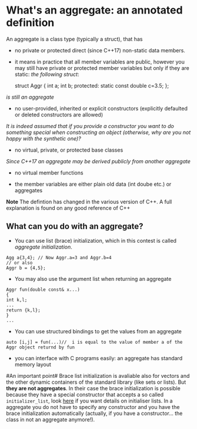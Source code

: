 # What's an aggregate: an annotated definition #

An aggregate is a class type (typically a struct), that has 

* no private or protected direct (since C++17) non-static data members.
    
* it means in practice that all member variables are public, however
you may still have private or protected member variables but only if
they are static: *the following struct*:

    struct Aggr
    {
    int a;
    int b;
    protected:
    static const double c=3.5;
    };


*is still an aggregate*

* no user-provided, inherited or explicit constructors (explicitly defaulted or deleted constructors are allowed) 

*It is indeed assumed that if you provide a constructor you want to do something special when constructing an object (otherwise, why are you not happy with the synthetic one)?* 

* no virtual, private, or protected base classes

*Since C++17 an aggregate may be derived publicly from another aggregate*

* no virtual member functions 

* the member variables are either plain old data (int doube etc.) or aggregates

**Note** The defintion has changed in the various version of C++. A full explanation is found on any good reference of C++

## What can you do with an aggregate? ##

- You can use list (brace) initialization, which in this contest is called *aggregate initialization*.

```
Agg a{3,4}; // Now Aggr.a=3 and Aggr.b=4
// or also
Aggr b = {4,5};
```
- You may also use the argument list when returning an aggregate

```
Aggr fun(double const& x...)
{
int k,l;
...
return {k,l};
}
...

```
- You can use structured bindings to get the values from an aggregate

```
auto [i,j] = fun(...)//  i is equal to the value of member a of the Aggr object returnd by fun
```
- you can interface with C programs easily: an aggregate has standard memory layout

#An important point#
Brace list initialization is avaliable also for vectors and the other dynamic containers of the standard library (like sets or lists). But **they are not aggregates**.
In their case the brace initialization is possible because they have a special constructor that accepts a so called `initializer_list`, look [here](https://en.cppreference.com/w/cpp/utility/initializer_list) if you want details on initialiser lists. In a aggregate you do not have to specify any constructor and you have the brace initialization automatically (actually, if you have a constructor... the class in not an aggregate anymore!).



